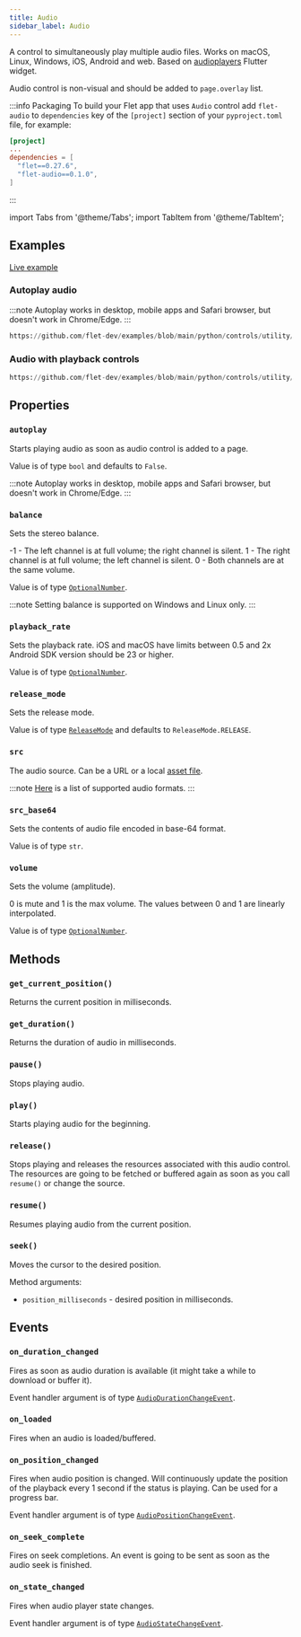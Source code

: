 ```yaml
---
title: Audio
sidebar_label: Audio
---
```


A control to simultaneously play multiple audio files. Works on macOS, Linux, Windows, iOS, Android and web.
Based on [audioplayers](https://pub.dev/packages/audioplayers) Flutter widget.

Audio control is non-visual and should be added to `page.overlay` list.

:::info Packaging
To build your Flet app that uses `Audio` control add `flet-audio` to `dependencies` key of the `[project]` section of your `pyproject.toml` file, for
example:

```toml
[project]
...
dependencies = [
  "flet==0.27.6",
  "flet-audio==0.1.0",
]
```
:::


import Tabs from '@theme/Tabs';
import TabItem from '@theme/TabItem';

## Examples

[Live example](https://flet-controls-gallery.fly.dev/utility/audio)

### Autoplay audio


:::note
Autoplay works in desktop, mobile apps and Safari browser, but doesn't work in Chrome/Edge.
:::

```python reference
https://github.com/flet-dev/examples/blob/main/python/controls/utility/audio/audio-autoplay.py
```

### Audio with playback controls


```python reference
https://github.com/flet-dev/examples/blob/main/python/controls/utility/audio/audio-player.py
```


## Properties

### `autoplay`

Starts playing audio as soon as audio control is added to a page.

Value is of type `bool` and defaults to `False`.

:::note
Autoplay works in desktop, mobile apps and Safari browser, but doesn't work in Chrome/Edge.
:::

### `balance`

Sets the stereo balance.

-1 - The left channel is at full volume; the right channel is silent. 1 - The right channel is at full volume; the left channel is silent. 0 - Both channels are at the same volume.

Value is of type [`OptionalNumber`](/docs/reference/types/aliases#optionalnumber).

:::note
Setting balance is supported on Windows and Linux only.
:::

### `playback_rate`

Sets the playback rate. iOS and macOS have limits between 0.5 and 2x Android SDK version should be 23 or higher.

Value is of type [`OptionalNumber`](/docs/reference/types/aliases#optionalnumber).

### `release_mode`

Sets the release mode.

Value is of type [`ReleaseMode`](/docs/reference/types/releasemode) and defaults to `ReleaseMode.RELEASE`.

### `src`

The audio source. Can be a URL or a local [asset file](/docs/cookbook/assets).

:::note
[Here](https://github.com/bluefireteam/audioplayers/blob/main/troubleshooting.md#supported-formats--encodings) is a list of supported audio formats.
:::

### `src_base64`

Sets the contents of audio file encoded in base-64 format.

Value is of type `str`.

### `volume`

Sets the volume (amplitude).

0 is mute and 1 is the max volume. The values between 0 and 1 are linearly interpolated.

Value is of type [`OptionalNumber`](/docs/reference/types/aliases#optionalnumber).

## Methods

### `get_current_position()`

Returns the current position in milliseconds.

### `get_duration()`

Returns the duration of audio in milliseconds.

### `pause()`

Stops playing audio.

### `play()`

Starts playing audio for the beginning.

### `release()`

Stops playing and releases the resources associated with this audio control.
The resources are going to be fetched or buffered again as soon as you call `resume()` or change the source.

### `resume()`

Resumes playing audio from the current position.

### `seek()`

Moves the cursor to the desired position.

Method arguments:

* `position_milliseconds` - desired position in milliseconds.

## Events

### `on_duration_changed`

Fires as soon as audio duration is available (it might take a while to download or buffer it).

Event handler argument is of type [`AudioDurationChangeEvent`](/docs/reference/types/audiodurationchangeevent).

### `on_loaded`

Fires when an audio is loaded/buffered.

### `on_position_changed`

Fires when audio position is changed. Will continuously update the position of the playback every 1 second if the status is playing. Can be used for a progress bar.

Event handler argument is of type [`AudioPositionChangeEvent`](/docs/reference/types/audiopositionchangeevent).

### `on_seek_complete`

Fires on seek completions. An event is going to be sent as soon as the audio seek is finished.

### `on_state_changed`

Fires when audio player state changes. 

Event handler argument is of type [`AudioStateChangeEvent`](/docs/reference/types/audiostatechangeevent).
